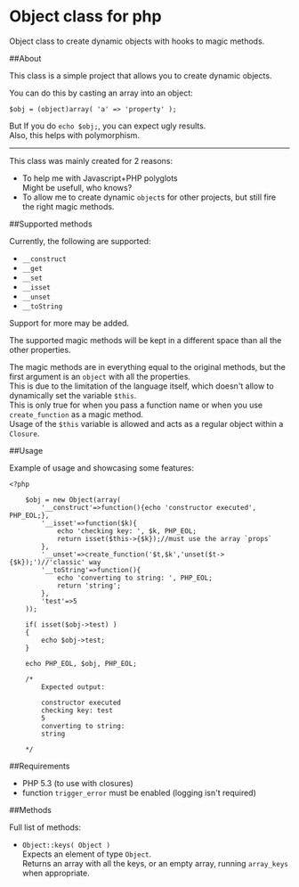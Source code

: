 # Object class for php


Object class to create dynamic objects with hooks to magic methods.

##About

This class is a simple project that allows you to create dynamic objects.

You can do this by casting an array into an object:

    $obj = (object)array( 'a' => 'property' );

But If you do `echo $obj;`, you can expect ugly results.<br>
Also, this helps with polymorphism.

<hr>

This class was mainly created for 2 reasons:

- To help me with Javascript+PHP polyglots<br>
  Might be usefull, who knows?
- To allow me to create dynamic `object`s for other projects, but still fire the right magic methods.

##Supported methods

Currently, the following are supported:

- `__construct`
- `__get`
- `__set`
- `__isset`
- `__unset`
- `__toString`

Support for more may be added.

The supported magic methods will be kept in a different space than all the other properties.

The magic methods are in everything equal to the original methods, but the first argument is an `object` with all the properties.<br>
This is due to the limitation of the language itself, which doesn't allow to dynamically set the variable `$this`.<br>
This is only true for when you pass a function name or when you use `create_function` as a magic method.<br>
Usage of the `$this` variable is allowed and acts as a regular object within a `Closure`.

##Usage

Example of usage and showcasing some features:

	<?php

		$obj = new Object(array(
			'__construct'=>function(){echo 'constructor executed', PHP_EOL;},
			'__isset'=>function($k){
				echo 'checking key: ', $k, PHP_EOL;
				return isset($this->{$k});//must use the array `props`
			},
			'__unset'=>create_function('$t,$k','unset($t->{$k});')//'classic' way
			'__toString'=>function(){
				echo 'converting to string: ', PHP_EOL;
				return 'string';
			},
			'test'=>5
		));
	
		if( isset($obj->test) )
		{
			echo $obj->test;
		}
	
		echo PHP_EOL, $obj, PHP_EOL;
		
		/*
			Expected output:
			
			constructor executed
			checking key: test
			5
			converting to string: 
			string
			
		*/

##Requirements

- PHP 5.3 (to use with closures)
- function `trigger_error` must be enabled (logging isn't required)

##Methods

Full list of methods:

- `Object::keys( Object )`<br>
  Expects an element of type `Object`.<br>
  Returns an array with all the keys, or an empty array, running `array_keys` when appropriate.
